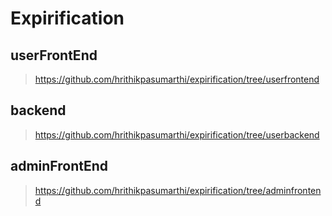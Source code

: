 # Expirification

## userFrontEnd

> https://github.com/hrithikpasumarthi/expirification/tree/userfrontend

## backend

> https://github.com/hrithikpasumarthi/expirification/tree/userbackend

## adminFrontEnd

> https://github.com/hrithikpasumarthi/expirification/tree/adminfrontend